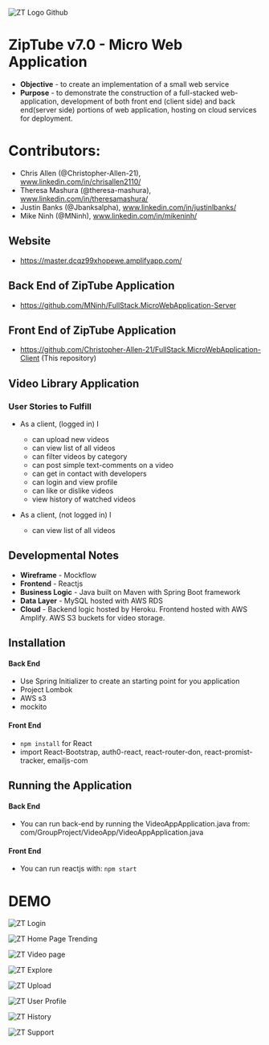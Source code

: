 
![ZT Logo Github](https://user-images.githubusercontent.com/78838228/118234712-bcf60800-b461-11eb-8651-4ce15657d898.png)
# ZipTube v7.0 - Micro Web Application
* **Objective** - to create an implementation of a small web service
* **Purpose** - to demonstrate the construction of a full-stacked web-application, development of both front end (client side) and back end(server side) portions of web application, hosting on cloud services for deployment.

# Contributors:
* Chris Allen (@Christopher-Allen-21), www.linkedin.com/in/chrisallen2110/
* Theresa Mashura (@theresa-mashura), www.linkedin.com/in/theresamashura/
* Justin Banks (@Jbanksalpha), www.linkedin.com/in/justinlbanks/
* Mike Ninh (@MNinh), www.linkedin.com/in/mikeninh/

## Website
* https://master.dcqz99xhopewe.amplifyapp.com/


## Back End of ZipTube Application
* https://github.com/MNinh/FullStack.MicroWebApplication-Server 


## Front End of ZipTube Application
* https://github.com/Christopher-Allen-21/FullStack.MicroWebApplication-Client (This repository)

## Video Library Application
### User Stories to Fulfill  
* As a client, (logged in) I
    * can upload new videos
	* can view list of all videos
	* can filter videos by category
	* can post simple text-comments on a video
	* can get in contact with developers
	* can login and view profile
	* can like or dislike videos
	* view history of watched videos

* As a client, (not logged in) I
    * can view list of all videos

## Developmental Notes
* **Wireframe** - Mockflow
* **Frontend** - Reactjs
* **Business Logic** - Java built on Maven with Spring Boot framework
* **Data Layer** - MySQL hosted with AWS RDS
* **Cloud** - Backend logic hosted by Heroku. Frontend hosted with AWS Amplify. AWS S3 buckets for video storage.

## Installation
#### Back End
* Use Spring Initializer to create an starting point for you application
* Project Lombok
* AWS s3
* mockito

#### Front End
* `npm install` for React
* import React-Bootstrap, auth0-react, react-router-don, react-promist-tracker, emailjs-com

## Running the Application
#### Back End
* You can run back-end by running the VideoAppApplication.java from: com/GroupProject/VideoApp/VideoAppApplication.java

#### Front End
* You can run reactjs with:
``npm start``


# DEMO
![ZT Login](https://user-images.githubusercontent.com/78838228/118232750-07c25080-b45f-11eb-878d-b904bc2daa35.png)

![ZT Home Page Trending](https://user-images.githubusercontent.com/78838228/118233158-89b27980-b45f-11eb-95d2-e68b6bacb995.png)

![ZT Video page](https://user-images.githubusercontent.com/78838228/118236706-6807c100-b464-11eb-890c-348f35ba0e10.png)

![ZT Explore](https://user-images.githubusercontent.com/78838228/118233168-8c14d380-b45f-11eb-8eb5-5071bb13cf7f.png)

![ZT Upload](https://user-images.githubusercontent.com/78838228/118233174-8e772d80-b45f-11eb-83a1-cc2b2b90867b.png)

![ZT User Profile](https://user-images.githubusercontent.com/78838228/118233179-9040f100-b45f-11eb-93a9-b70f38047acb.png)

![ZT History](https://user-images.githubusercontent.com/78838228/118233186-920ab480-b45f-11eb-97f7-4a97492067e7.png)

![ZT Support](https://user-images.githubusercontent.com/78838228/118233194-946d0e80-b45f-11eb-9d45-37c6450a1e81.png)
